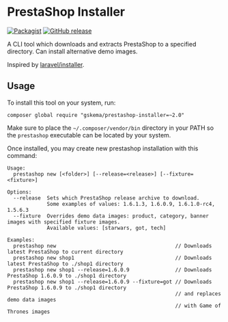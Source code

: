 # PrestaShop Installer

[![Packagist](https://img.shields.io/packagist/dt/gskema/prestashop-installer.svg)]()
[![GitHub release](https://img.shields.io/github/release/gskema/prestashop-installer.svg)]()

A CLI tool which downloads and extracts PrestaShop to a specified directory.
Can install alternative demo images.

Inspired by [laravel/installer](https://github.com/laravel/installer).

## Usage

To install this tool on your system, run:

```
composer global require "gskema/prestashop-installer=~2.0"
```

Make sure to place the `~/.composer/vendor/bin` directory in your PATH
so the `prestashop` executable can be located by your system.

Once installed, you may create new prestashop installation with this command:

```
Usage:
  prestashop new [<folder>] [--release=<release>] [--fixture=<fixture>]

Options:
  --release  Sets which PrestaShop release archive to download.
             Some examples of values: 1.6.1.3, 1.6.0.9, 1.6.1.0-rc4, 1.5.6.3
  --fixture  Overrides demo data images: product, category, banner images with specified fixture images.
             Available values: [starwars, got, tech]

Examples:
  prestashop new                                       // Downloads latest PrestaShop to current directory
  prestashop new shop1                                 // Downloads latest PrestaShop to ./shop1 directory
  prestashop new shop1 --release=1.6.0.9               // Downloads PrestaShop 1.6.0.9 to ./shop1 directory
  prestashop new shop1 --release=1.6.0.9 --fixture=got // Downloads PrestaShop 1.6.0.9 to ./shop1 directory
                                                       // and replaces demo data images
                                                       // with Game of Thrones images
```
